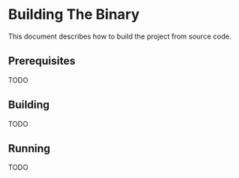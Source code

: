 # Building The Binary

This document describes how to build the project from source code.

## Prerequisites

TODO

## Building

TODO

## Running

TODO
